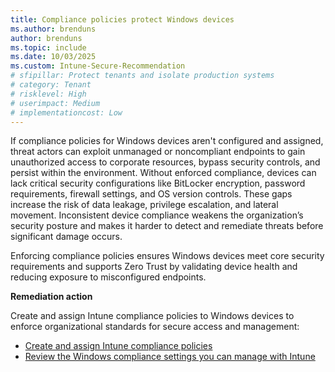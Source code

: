 ```yaml
---
title: Compliance policies protect Windows devices
ms.author: brenduns
author: brenduns
ms.topic: include
ms.date: 10/03/2025
ms.custom: Intune-Secure-Recommendation
# sfipillar: Protect tenants and isolate production systems
# category: Tenant
# risklevel: High
# userimpact: Medium
# implementationcost: Low
---
```

If compliance policies for Windows devices aren't configured and assigned, threat actors can exploit unmanaged or noncompliant endpoints to gain unauthorized access to corporate resources, bypass security controls, and persist within the environment. Without enforced compliance, devices can lack critical security configurations like BitLocker encryption, password requirements, firewall settings, and OS version controls. These gaps increase the risk of data leakage, privilege escalation, and lateral movement. Inconsistent device compliance weakens the organization’s security posture and makes it harder to detect and remediate threats before significant damage occurs.

Enforcing compliance policies ensures Windows devices meet core security requirements and supports Zero Trust by validating device health and reducing exposure to misconfigured endpoints.

**Remediation action**

Create and assign Intune compliance policies to Windows devices to enforce organizational standards for secure access and management:
- [Create and assign Intune compliance policies](/intune/intune-service/protect/create-compliance-policy#create-the-policy)
- [Review the Windows compliance settings you can manage with Intune](/intune/intune-service/protect/compliance-policy-create-windows)